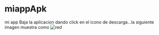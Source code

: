 # miappApk
mi app
Baja la aplicacion dando click en el icono de descarga...la siguiente imagen muestra como
![red](https://github.com/Nikrovikey/miappApk/assets/134122438/2ca90324-04a4-4a6b-925e-d944de3a5411)
